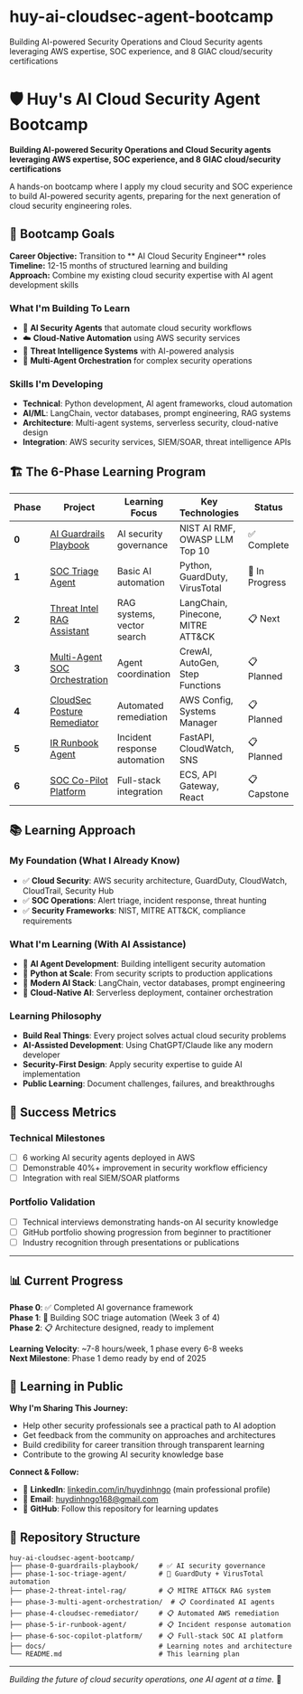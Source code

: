 # huy-ai-cloudsec-agent-bootcamp
Building AI-powered Security Operations and Cloud Security agents leveraging AWS expertise, SOC experience, and 8 GIAC cloud/security certifications

# 🛡️ Huy's AI Cloud Security Agent Bootcamp

**Building AI-powered Security Operations and Cloud Security agents leveraging AWS expertise, SOC experience, and 8 GIAC cloud/security certifications**

A hands-on bootcamp where I apply my cloud security and SOC experience to build AI-powered security agents, preparing for the next generation of cloud security engineering roles.

## 🎯 Bootcamp Goals

**Career Objective:** Transition to ** AI Cloud Security Engineer** roles  
**Timeline:** 12-15 months of structured learning and building  
**Approach:** Combine my existing cloud security expertise with AI agent development skills

### **What I'm Building To Learn**
- 🤖 **AI Security Agents** that automate cloud security workflows
- ☁️ **Cloud-Native Automation** using AWS security services  
- 🧠 **Threat Intelligence Systems** with AI-powered analysis
- 🔧 **Multi-Agent Orchestration** for complex security operations

### **Skills I'm Developing**
- **Technical**: Python development, AI agent frameworks, cloud automation
- **AI/ML**: LangChain, vector databases, prompt engineering, RAG systems
- **Architecture**: Multi-agent systems, serverless security, cloud-native design
- **Integration**: AWS security services, SIEM/SOAR, threat intelligence APIs

## 🏗️ The 6-Phase Learning Program

| Phase | Project | Learning Focus | Key Technologies | Status |
|-------|---------|----------------|-----------------|---------|
| **0** | [AI Guardrails Playbook](./phase-0-guardrails-playbook) | AI security governance | NIST AI RMF, OWASP LLM Top 10 | ✅ Complete |
| **1** | [SOC Triage Agent](./phase-1-soc-triage-agent) | Basic AI automation | Python, GuardDuty, VirusTotal | 🚧 In Progress |
| **2** | [Threat Intel RAG Assistant](./phase-2-threat-intel-rag) | RAG systems, vector search | LangChain, Pinecone, MITRE ATT&CK | 📋 Next |
| **3** | [Multi-Agent SOC Orchestration](./phase-3-multi-agent-orchestration) | Agent coordination | CrewAI, AutoGen, Step Functions | 📋 Planned |
| **4** | [CloudSec Posture Remediator](./phase-4-cloudsec-remediator) | Automated remediation | AWS Config, Systems Manager | 📋 Planned |
| **5** | [IR Runbook Agent](./phase-5-ir-runbook-agent) | Incident response automation | FastAPI, CloudWatch, SNS | 📋 Planned |
| **6** | [SOC Co-Pilot Platform](./phase-6-soc-copilot-platform) | Full-stack integration | ECS, API Gateway, React | 📋 Capstone |

## 📚 Learning Approach

### **My Foundation** (What I Already Know)
- ✅ **Cloud Security**: AWS security architecture, GuardDuty, CloudWatch, CloudTrail, Security Hub
- ✅ **SOC Operations**: Alert triage, incident response, threat hunting
- ✅ **Security Frameworks**: NIST, MITRE ATT&CK, compliance requirements

### **What I'm Learning** (With AI Assistance)
- 🚧 **AI Agent Development**: Building intelligent security automation
- 🚧 **Python at Scale**: From security scripts to production applications
- 🚧 **Modern AI Stack**: LangChain, vector databases, prompt engineering
- 🚧 **Cloud-Native AI**: Serverless deployment, container orchestration

### **Learning Philosophy**
- **Build Real Things**: Every project solves actual cloud security problems
- **AI-Assisted Development**: Using ChatGPT/Claude like any modern developer
- **Security-First Design**: Apply security expertise to guide AI implementation
- **Public Learning**: Document challenges, failures, and breakthroughs

## 🎯 Success Metrics

### **Technical Milestones**
- [ ] 6 working AI security agents deployed in AWS
- [ ] Demonstrable 40%+ improvement in security workflow efficiency  
- [ ] Integration with real SIEM/SOAR platforms

### **Portfolio Validation**
- [ ] Technical interviews demonstrating hands-on AI security knowledge
- [ ] GitHub portfolio showing progression from beginner to practitioner
- [ ] Industry recognition through presentations or publications

---

## 📊 Current Progress

**Phase 0**: ✅ Completed AI governance framework  
**Phase 1**: 🚧 Building SOC triage automation (Week 3 of 4)  
**Phase 2**: 📋 Architecture designed, ready to implement  

**Learning Velocity**: ~7-8 hours/week, 1 phase every 6-8 weeks  
**Next Milestone**: Phase 1 demo ready by end of 2025

## 🤝 Learning in Public

**Why I'm Sharing This Journey:**
- Help other security professionals see a practical path to AI adoption
- Get feedback from the community on approaches and architectures  
- Build credibility for career transition through transparent learning
- Contribute to the growing AI security knowledge base

**Connect & Follow:**
- 💼 **LinkedIn**: [linkedin.com/in/huydinhngo](https://linkedin.com/in/huydinhngo) (main professional profile)
- 📧 **Email**: huydinhngo168@gmail.com
- 🐙 **GitHub**: Follow this repository for learning updates

## 📝 Repository Structure

```
huy-ai-cloudsec-agent-bootcamp/
├── phase-0-guardrails-playbook/     # ✅ AI security governance
├── phase-1-soc-triage-agent/        # 🚧 GuardDuty + VirusTotal automation  
├── phase-2-threat-intel-rag/        # 📋 MITRE ATT&CK RAG system
├── phase-3-multi-agent-orchestration/  # 📋 Coordinated AI agents
├── phase-4-cloudsec-remediator/     # 📋 Automated AWS remediation
├── phase-5-ir-runbook-agent/        # 📋 Incident response automation
├── phase-6-soc-copilot-platform/    # 📋 Full-stack SOC AI platform
├── docs/                            # Learning notes and architecture
└── README.md                        # This learning plan
```

---

*Building the future of cloud security operations, one AI agent at a time.* 🚀
